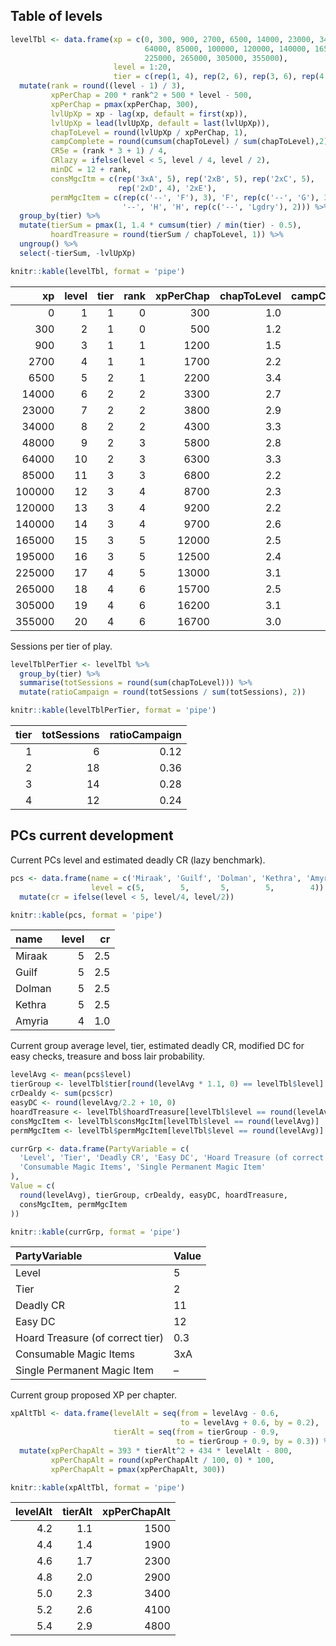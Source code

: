 ## Table of levels

``` r
levelTbl <- data.frame(xp = c(0, 300, 900, 2700, 6500, 14000, 23000, 34000, 48000,
                              64000, 85000, 100000, 120000, 140000, 165000, 195000,
                              225000, 265000, 305000, 355000),
                       level = 1:20,
                       tier = c(rep(1, 4), rep(2, 6), rep(3, 6), rep(4, 4))) %>% 
  mutate(rank = round((level - 1) / 3),
         xpPerChap = 200 * rank^2 + 500 * level - 500,
         xpPerChap = pmax(xpPerChap, 300),
         lvlUpXp = xp - lag(xp, default = first(xp)),
         lvlUpXp = lead(lvlUpXp, default = last(lvlUpXp)),
         chapToLevel = round(lvlUpXp / xpPerChap, 1),
         campComplete = round(cumsum(chapToLevel) / sum(chapToLevel),2),
         CR5e = (rank * 3 + 1) / 4,
         CRlazy = ifelse(level < 5, level / 4, level / 2),
         minDC = 12 + rank,
         consMgcItm = c(rep('3xA', 5), rep('2xB', 5), rep('2xC', 5),
                        rep('2xD', 4), '2xE'),
         permMgcItem = c(rep(c('--', 'F'), 3), 'F', rep(c('--', 'G'), 3),
                         '--', 'H', 'H', rep(c('--', 'Lgdry'), 2))) %>%
  group_by(tier) %>%
  mutate(tierSum = pmax(1, 1.4 * cumsum(tier) / min(tier) - 0.5),
         hoardTreasure = round(tierSum / chapToLevel, 1)) %>%
  ungroup() %>%
  select(-tierSum, -lvlUpXp)

knitr::kable(levelTbl, format = 'pipe')
```

|     xp | level | tier | rank | xpPerChap | chapToLevel | campComplete | CR5e | CRlazy | minDC | consMgcItm | permMgcItem | hoardTreasure |
|----:|----:|---:|---:|------:|-------:|-------:|---:|----:|----:|:------|:-------|--------:|
|      0 |     1 |    1 |    0 |       300 |         1.0 |         0.02 | 0.25 |   0.25 |    12 | 3xA        | –           |           1.0 |
|    300 |     2 |    1 |    0 |       500 |         1.2 |         0.04 | 0.25 |   0.50 |    12 | 3xA        | F           |           1.9 |
|    900 |     3 |    1 |    1 |      1200 |         1.5 |         0.07 | 1.00 |   0.75 |    13 | 3xA        | –           |           2.5 |
|   2700 |     4 |    1 |    1 |      1700 |         2.2 |         0.12 | 1.00 |   1.00 |    13 | 3xA        | F           |           2.3 |
|   6500 |     5 |    2 |    1 |      2200 |         3.4 |         0.19 | 1.00 |   2.50 |    13 | 3xA        | –           |           0.3 |
|  14000 |     6 |    2 |    2 |      3300 |         2.7 |         0.24 | 1.75 |   3.00 |    14 | 2xB        | F           |           0.9 |
|  23000 |     7 |    2 |    2 |      3800 |         2.9 |         0.30 | 1.75 |   3.50 |    14 | 2xB        | F           |           1.3 |
|  34000 |     8 |    2 |    2 |      4300 |         3.3 |         0.36 | 1.75 |   4.00 |    14 | 2xB        | –           |           1.5 |
|  48000 |     9 |    2 |    3 |      5800 |         2.8 |         0.42 | 2.50 |   4.50 |    15 | 2xB        | G           |           2.3 |
|  64000 |    10 |    2 |    3 |      6300 |         3.3 |         0.48 | 2.50 |   5.00 |    15 | 2xB        | –           |           2.4 |
|  85000 |    11 |    3 |    3 |      6800 |         2.2 |         0.53 | 2.50 |   5.50 |    15 | 2xC        | G           |           0.5 |
| 100000 |    12 |    3 |    4 |      8700 |         2.3 |         0.57 | 3.25 |   6.00 |    16 | 2xC        | –           |           1.0 |
| 120000 |    13 |    3 |    4 |      9200 |         2.2 |         0.62 | 3.25 |   6.50 |    16 | 2xC        | G           |           1.7 |
| 140000 |    14 |    3 |    4 |      9700 |         2.6 |         0.67 | 3.25 |   7.00 |    16 | 2xC        | –           |           2.0 |
| 165000 |    15 |    3 |    5 |     12000 |         2.5 |         0.72 | 4.00 |   7.50 |    17 | 2xC        | H           |           2.6 |
| 195000 |    16 |    3 |    5 |     12500 |         2.4 |         0.77 | 4.00 |   8.00 |    17 | 2xD        | H           |           3.3 |
| 225000 |    17 |    4 |    5 |     13000 |         3.1 |         0.83 | 4.00 |   8.50 |    17 | 2xD        | –           |           0.3 |
| 265000 |    18 |    4 |    6 |     15700 |         2.5 |         0.88 | 4.75 |   9.00 |    18 | 2xD        | Lgdry       |           0.9 |
| 305000 |    19 |    4 |    6 |     16200 |         3.1 |         0.94 | 4.75 |   9.50 |    18 | 2xD        | –           |           1.2 |
| 355000 |    20 |    4 |    6 |     16700 |         3.0 |         1.00 | 4.75 |  10.00 |    18 | 2xE        | Lgdry       |           1.7 |

Sessions per tier of play.

``` r
levelTblPerTier <- levelTbl %>%
  group_by(tier) %>%
  summarise(totSessions = round(sum(chapToLevel))) %>%
  mutate(ratioCampaign = round(totSessions / sum(totSessions), 2))

knitr::kable(levelTblPerTier, format = 'pipe')
```

| tier | totSessions | ratioCampaign |
|-----:|------------:|--------------:|
|    1 |           6 |          0.12 |
|    2 |          18 |          0.36 |
|    3 |          14 |          0.28 |
|    4 |          12 |          0.24 |

## PCs current development

Current PCs level and estimated deadly CR (lazy benchmark).

``` r
pcs <- data.frame(name = c('Miraak', 'Guilf', 'Dolman', 'Kethra', 'Amyria'),
                  level = c(5,        5,       5,        5,        4)) %>%
  mutate(cr = ifelse(level < 5, level/4, level/2))

knitr::kable(pcs, format = 'pipe')
```

| name   | level |  cr |
|:-------|------:|----:|
| Miraak |     5 | 2.5 |
| Guilf  |     5 | 2.5 |
| Dolman |     5 | 2.5 |
| Kethra |     5 | 2.5 |
| Amyria |     4 | 1.0 |

Current group average level, tier, estimated deadly CR, modified DC for
easy checks, treasure and boss lair probability.

``` r
levelAvg <- mean(pcs$level)
tierGroup <- levelTbl$tier[round(levelAvg * 1.1, 0) == levelTbl$level]
crDealdy <- sum(pcs$cr)
easyDC <- round(levelAvg/2.2 + 10, 0)
hoardTreasure <- levelTbl$hoardTreasure[levelTbl$level == round(levelAvg)]
consMgcItem <- levelTbl$consMgcItm[levelTbl$level == round(levelAvg)]
permMgcItem <- levelTbl$permMgcItem[levelTbl$level == round(levelAvg)]

currGrp <- data.frame(PartyVariable = c(
  'Level', 'Tier', 'Deadly CR', 'Easy DC', 'Hoard Treasure (of correct tier)',
  'Consumable Magic Items', 'Single Permanent Magic Item'
),
Value = c(
  round(levelAvg), tierGroup, crDealdy, easyDC, hoardTreasure,
  consMgcItem, permMgcItem
))

knitr::kable(currGrp, format = 'pipe')
```

| PartyVariable                    | Value |
|:---------------------------------|:------|
| Level                            | 5     |
| Tier                             | 2     |
| Deadly CR                        | 11    |
| Easy DC                          | 12    |
| Hoard Treasure (of correct tier) | 0.3   |
| Consumable Magic Items           | 3xA   |
| Single Permanent Magic Item      | –     |

Current group proposed XP per chapter.

``` r
xpAltTbl <- data.frame(levelAlt = seq(from = levelAvg - 0.6,
                                      to = levelAvg + 0.6, by = 0.2),
                       tierAlt = seq(from = tierGroup - 0.9,
                                     to = tierGroup + 0.9, by = 0.3)) %>%
  mutate(xpPerChapAlt = 393 * tierAlt^2 + 434 * levelAlt - 800,
         xpPerChapAlt = round(xpPerChapAlt / 100, 0) * 100,
         xpPerChapAlt = pmax(xpPerChapAlt, 300))

knitr::kable(xpAltTbl, format = 'pipe')
```

| levelAlt | tierAlt | xpPerChapAlt |
|---------:|--------:|-------------:|
|      4.2 |     1.1 |         1500 |
|      4.4 |     1.4 |         1900 |
|      4.6 |     1.7 |         2300 |
|      4.8 |     2.0 |         2900 |
|      5.0 |     2.3 |         3400 |
|      5.2 |     2.6 |         4100 |
|      5.4 |     2.9 |         4800 |
